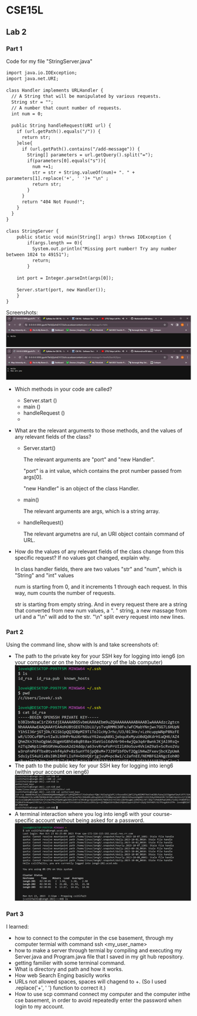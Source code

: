 # CSE15L
## Lab 2

### Part 1
Code for my file "StringServer.java"
```
import java.io.IOException;
import java.net.URI;

class Handler implements URLHandler {
  // A String that will be manipulated by various requests.
  String str = "";
  // A number that count number of requests.
  int num = 0;

  public String handleRequest(URI url) {
    if (url.getPath().equals("/")) {
      return str;
    }else{
      if (url.getPath().contains("/add-message")) {
        String[] parameters = url.getQuery().split("=");
        if(parameters[0].equals("s")){
          num +=1;
          str = str + String.valueOf(num)+ ". " + parameters[1].replace('+', ' ')+ "\n" ;
          return str;
        }
      } 
      return "404 Not Found!";
    }
  }
}

class StringServer {
    public static void main(String[] args) throws IOException {
        if(args.length == 0){
          System.out.println("Missing port number! Try any number between 1024 to 49151");
          return;
        }

    int port = Integer.parseInt(args[0]);
    
    Server.start(port, new Handler());  
    }
}
```
Screenshots:
![StringServerPic1](pic_1.png)
![StringServerPic2](pic_2.png)
+ Which methods in your code are called?
  + Server.start ()
  + main () 
  + handleRequest ()
  + 
+ What are the relevant arguments to those methods, and the values of any relevant fields of the class?
  + Server.start()

    The relevant arguments are "port" and "new Handler".

    "port" is a int value, which contains the prot number passed from args[0].

    "new Handler" is an object of the class Handler.
  + main()

    The relevant arguments are args, which is a string array.

  + handleRequest()

    The relevant argumetns are rul, an URI object contain command of URL.

+ How do the values of any relevant fields of the class change from this specific request? If no values got changed, explain why.

  In class handler fields, there are two values "str" and "num", which is "String" and "int" values

  num is starting from 0, and it increments 1 through each request. In this way, num counts the number of requests.

  str is starting from empty string. And in every request there are a string that converted from new num values, a ". " string, a new massage from url and a "\n" will add to the str. "\n" split every request into new lines.


### Part 2
Using the command line, show with ls and take screenshots of:
+ The path to the private key for your SSH key for logging into ieng6 (on your computer or on the home directory of the lab computer)
![StringServerPic1](private_keys.png)
+ The path to the public key for your SSH key for logging into ieng6 (within your account on ieng6)
![StringServerPic1](public_keys.png)
+ A terminal interaction where you log into ieng6 with your course-specific account without being asked for a password.
![StringServerPic1](login_ieng6_without_password.png)

### Part 3
I learned:
+ how to connect to the computer in the cse basement, through my computer termial with command ssh <my_user_name>
+ how to make a server through termial by compiling and executing my Server.java and Program.java file that I saved in my git hub repository.
+ getting familier with some terminal command.
+ What is directory and path and how it works.
+ How web Search Enging basiclly works
+ URLs not allowed spaces, spaces will chagend to +. (So I used .replace('+', ' ') function to correct it.)
+ How to use scp command connect my computer and the computer inthe cse basement, in order to avoid repeatedly enter the password when login to my account.














